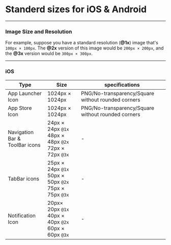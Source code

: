 # Standerd sizes for iOS & Android
---

### Image Size and Resolution
For example, suppose you have a standard resolution (**@1x**) image that's `100px × 100px`. The **@2x** version of this image would be `200px × 200px`, and the **@3x** version would be `300px × 300px`.

---

### iOS 
| Type | Size | specifications |
| ------------ | ------------ | ------------- |
| App Launcher Icon | 1024px × 1024px | PNG/No-transparency/Square without rounded corners
| App Store Icon | 1024px × 1024px | PNG/No-transparency/Square without rounded corners
| Navigation Bar &<br/>ToolBar icons | 24px × 24px `@1x`<br/>48px × 48px `@2x`<br/>72px × 72px `@3x`| -
| TabBar icons | 25px × 24px `@1x`<br/>50px × 50px `@2x`<br/>75px × 75px `@3x`|  -
| Notification Icon |  20px× 20px `@1x`<br/>40px × 40px `@2x`<br/>60px × 60px `@3x` | -
